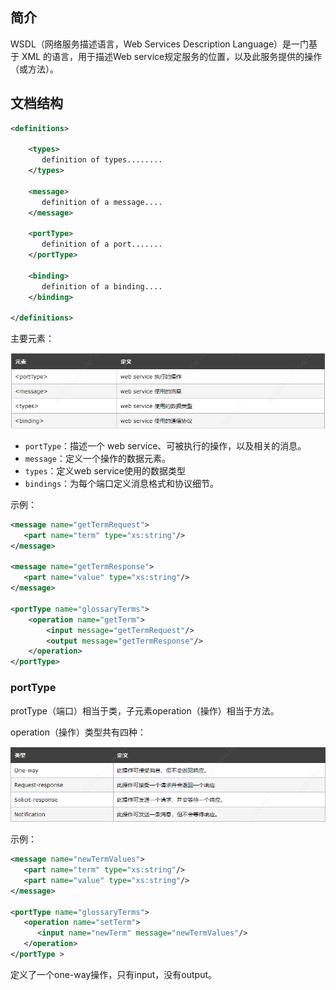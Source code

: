 ## 简介

WSDL（网络服务描述语言，Web Services Description Language）是一门基于 XML 的语言，用于描述Web service规定服务的位置，以及此服务提供的操作（或方法）。

## 文档结构

```xml
<definitions>

    <types>
       definition of types........
    </types>

    <message>
       definition of a message....
    </message>

    <portType>
       definition of a port.......
    </portType>

    <binding>
       definition of a binding....
    </binding>

</definitions>
```

主要元素：

![](attachments/2023-05-19-2.png)

- `portType`：描述一个 web service、可被执行的操作，以及相关的消息。
- `message`：定义一个操作的数据元素。
- `types`：定义web service使用的数据类型
- `bindings`：为每个端口定义消息格式和协议细节。

示例：

```xml
<message name="getTermRequest">
   <part name="term" type="xs:string"/>
</message>

<message name="getTermResponse">
   <part name="value" type="xs:string"/>
</message>

<portType name="glossaryTerms">
    <operation name="getTerm">
        <input message="getTermRequest"/>
        <output message="getTermResponse"/>
    </operation>
</portType>
```

### portType

protType（端口）相当于类，子元素operation（操作）相当于方法。

operation（操作）类型共有四种：

![](attachments/2023-05-19-3.png)

示例：

```xml
<message name="newTermValues">
   <part name="term" type="xs:string"/>
   <part name="value" type="xs:string"/>
</message>

<portType name="glossaryTerms">
   <operation name="setTerm">
      <input name="newTerm" message="newTermValues"/>
   </operation>
</portType >
```

定义了一个one-way操作，只有input，没有output。
